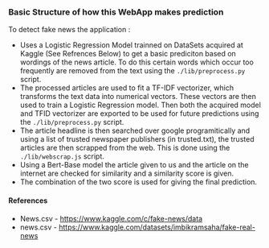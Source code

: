 ### Basic Structure of how this WebApp makes prediction
To detect fake news the application :
  * Uses a Logistic Regression Model trainned on DataSets acquired at Kaggle (See Refrences Below) to get a basic prediciton based on wordings of the news article. To do this certain words which occur too frequently are removed from the text using the ``` ./lib/preprocess.py ``` script.
  * The processed articles are used to fit a TF-IDF vectorizer, which transforms the text data into numerical vectors. These vectors are then used to train a Logistic Regression model. Then both the acquired model and TFID vectorizer are exported to be used for future predictions using the ``` ./lib/preprocess.py ``` script.  
  * The article headline is then searched over google programitically and using a list of trusted newspaper publishers (in trusted.txt), the trusted articles are then scrapped from the web. This is done using the ``` ./lib/webscrap.js ``` script.
  * Using a Bert-Base model the article given to us and the article on the internet are checked for similarity and a similarity score is given.
  * The combination of the two score is used for giving the final prediction.


#### References
* News.csv - https://www.kaggle.com/c/fake-news/data
* news.csv - https://www.kaggle.com/datasets/imbikramsaha/fake-real-news
